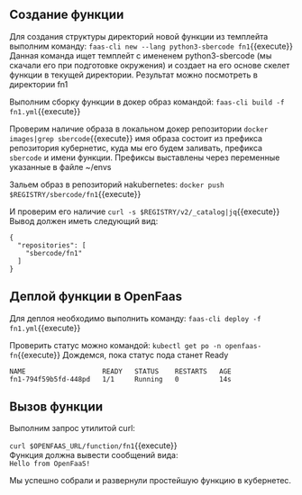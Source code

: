 ## Создание функции
Для создания структуры директорий новой функции из темплейта выполним команду:
`faas-cli new --lang python3-sbercode fn1`{{execute}}
Данная команда ищет темплейт с имененем python3-sbercode (мы скачали его при подготовке окружения) и создает на его основе скелет функции в текущей директории. Результат можно посмотреть в директории fn1

Выполним сборку функции в докер образ командой:
`faas-cli build -f fn1.yml`{{execute}}

Проверим наличие образа в локальном докер репозитории
`docker images|grep sbercode`{{execute}}
имя образа состоит из префикса репозитория кубернетис, куда мы его будем заливать, префикса `sbercode` и имени функции. Префиксы выставлены через переменные указанные в файле ~/envs

Зальем образ в репозиторий  наkubernetes:
`docker push $REGISTRY/sbercode/fn1`{{execute}}

И проверим его наличие
`curl -s $REGISTRY/v2/_catalog|jq`{{execute}}
Вывод должен иметь следующий вид:
```
{
  "repositories": [
    "sbercode/fn1"
  ]
}
```

## Деплой функции в OpenFaas

Для деплоя необходимо выполнить команду:
`faas-cli deploy -f fn1.yml`{{execute}}

Проверить статус можно командой:
`kubectl get po -n openfaas-fn`{{execute}}
Дождемся, пока статус пода станет Ready
```
NAME                   READY   STATUS    RESTARTS   AGE
fn1-794f59b5fd-448pd   1/1     Running   0          14s
```

## Вызов функции

Выполним запрос утилитой curl:

`curl $OPENFAAS_URL/function/fn1`{{execute}}  
Функция должна вывести сообщений вида:  
`Hello from OpenFaaS!`

Мы успешно собрали и развернули простейшую функцию в кубернетес.